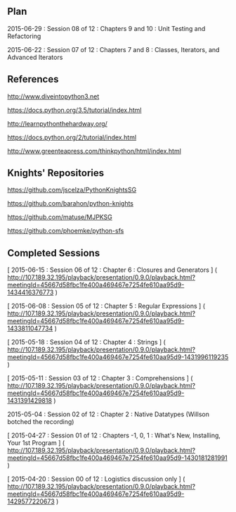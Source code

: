 Plan
---

2015-06-29 : Session 08 of 12 : Chapters 9 and 10 : Unit Testing and Refactoring

2015-06-22 : Session 07 of 12 : Chapters 7 and 8 :  Classes, Iterators, and Advanced Iterators


References
---

http://www.diveintopython3.net

https://docs.python.org/3.5/tutorial/index.html

http://learnpythonthehardway.org/

https://docs.python.org/2/tutorial/index.html

http://www.greenteapress.com/thinkpython/html/index.html


Knights' Repositories
---

https://github.com/jscelza/PythonKnightsSG

https://github.com/barahon/python-knights

https://github.com/matuse/MJPKSG

https://github.com/phoemke/python-sfs


Completed Sessions
---

[ 2015-06-15 : Session 06 of 12 : Chapter 6 : Closures and Generators ]
( http://107.189.32.195/playback/presentation/0.9.0/playback.html?meetingId=45667d58fbc1fe400a469467e7254fe610aa95d9-1434416376773 )

[ 2015-06-08 : Session 05 of 12 : Chapter 5 : Regular Expressions ]
( http://107.189.32.195/playback/presentation/0.9.0/playback.html?meetingId=45667d58fbc1fe400a469467e7254fe610aa95d9-1433811047734 )

[ 2015-05-18 : Session 04 of 12 : Chapter 4 : Strings ]
( http://107.189.32.195/playback/presentation/0.9.0/playback.html?meetingId=45667d58fbc1fe400a469467e7254fe610aa95d9-1431996119235 )

[ 2015-05-11 : Session 03 of 12 : Chapter 3 : Comprehensions ]
( http://107.189.32.195/playback/presentation/0.9.0/playback.html?meetingId=45667d58fbc1fe400a469467e7254fe610aa95d9-1431391429818 )

2015-05-04 : Session 02 of 12 : Chapter 2 : Native Datatypes
(Willson botched the recording)

[ 2015-04-27 : Session 01 of 12 : Chapters -1, 0, 1 : What's New, Installing, Your 1st Program ]
( http://107.189.32.195/playback/presentation/0.9.0/playback.html?meetingId=45667d58fbc1fe400a469467e7254fe610aa95d9-1430181281991 )

[ 2015-04-20 : Session 00 of 12 : Logistics discussion only ]
( http://107.189.32.195/playback/presentation/0.9.0/playback.html?meetingId=45667d58fbc1fe400a469467e7254fe610aa95d9-1429577220673 )
